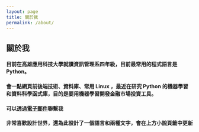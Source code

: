 ```yaml
---
layout: page
title: 關於我
permalink: /about/
---
```


關於我
-------

#### 目前在高雄應用科技大學就讀資訊管理系四年級，目前最常用的程式語言是 Python。
#### 會一點網頁前後端技術、資料庫、常用 Linux ，最近在研究 Python 的機器學習和資料科學函式庫，目的是要用機器學習開發金融市場投資工具。
#### 可以透過[電子郵件](mailto:cv@ouvek.com)聯繫我

#### 非常喜歡設計世界，還為此設計了一個語言和兩種文字，會在上方小說頁籤中更新
